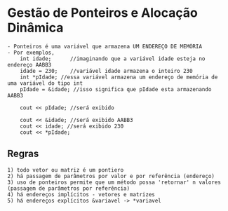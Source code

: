 # Gestão de Ponteiros e Alocação Dinâmica

    - Ponteiros é uma variável que armazena UM ENDEREÇO DE MEMÓRIA
    - Por exemplos,
        int idade;      //imaginando que a variável idade esteja no endereço AABB3
        idade = 230;    //variável idade armazena o inteiro 230
        int *pIdade; //essa variável armazena um endereço de memória de uma variável do tipo int
        pIdade = &idade; //isso significa que pIdade esta armazenando AABB3

        cout << pIdade; //será exibido 
        
        cout << &idade; //será exibido AABB3
        cout << idade; //será exibido 230
        cout << *pIdade;

## Regras
    
    1) todo vetor ou matriz é um pontiero
    2) há passagem de parâmetros por valor e por referência (endereço)
    3) uso de ponteiros permite que um método possa 'retornar' n valores (passagem de parâmetros por referência)
    4) há endereços implícitos - vetores e matrizes
    5) há endereços explícitos &variavel -> *variavel

